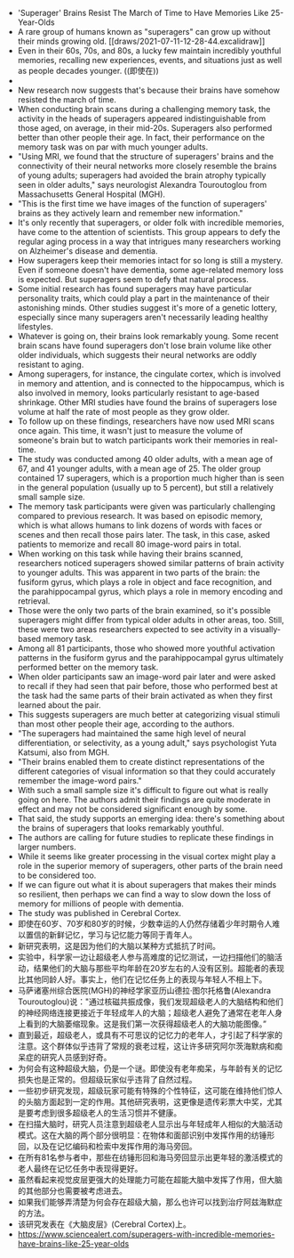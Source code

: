 - 'Superager' Brains Resist The March of Time to Have Memories Like 25-Year-Olds
- A rare group of humans known as "superagers" can grow up without their minds growing old. [[draws/2021-07-11-12-28-44.excalidraw]]
- Even in their 60s, 70s, and 80s, a lucky few maintain incredibly youthful memories, recalling new experiences, events, and situations just as well as people decades younger. ((即使在))
-
- New research now suggests that's because their brains have somehow resisted the march of time.
- When conducting brain scans during a challenging memory task, the activity in the heads of superagers appeared indistinguishable from those aged, on average, in their mid-20s. Superagers also performed better than other people their age. In fact, their performance on the memory task was on par with much younger adults.
- "Using MRI, we found that the structure of superagers' brains and the connectivity of their neural networks more closely resemble the brains of young adults; superagers had avoided the brain atrophy typically seen in older adults," says neurologist Alexandra Touroutoglou from Massachusetts General Hospital (MGH).
- "This is the first time we have images of the function of superagers' brains as they actively learn and remember new information."
- It's only recently that superagers, or older folk with incredible memories, have come to the attention of scientists. This group appears to defy the regular aging process in a way that intrigues many researchers working on Alzheimer's disease and dementia.
- How superagers keep their memories intact for so long is still a mystery. Even if someone doesn't have dementia, some age-related memory loss is expected. But superagers seem to defy that natural process.
- Some initial research has found superagers may have particular personality traits, which could play a part in the maintenance of their astonishing minds. Other studies suggest it's more of a genetic lottery, especially since many superagers aren't necessarily leading healthy lifestyles.
- Whatever is going on, their brains look remarkably young. Some recent brain scans have found superagers don't lose brain volume like other older individuals, which suggests their neural networks are oddly resistant to aging.
- Among superagers, for instance, the cingulate cortex, which is involved in memory and attention, and is connected to the hippocampus, which is also involved in memory, looks particularly resistant to age-based shrinkage. Other MRI studies have found the brains of superagers lose volume at half the rate of most people as they grow older.
- To follow up on these findings, researchers have now used MRI scans once again. This time, it wasn't just to measure the volume of someone's brain but to watch participants work their memories in real-time.
- The study was conducted among 40 older adults, with a mean age of 67, and 41 younger adults, with a mean age of 25. The older group contained 17 superagers, which is a proportion much higher than is seen in the general population (usually up to 5 percent), but still a relatively small sample size.
- The memory task participants were given was particularly challenging compared to previous research. It was based on episodic memory, which is what allows humans to link dozens of words with faces or scenes and then recall those pairs later. The task, in this case, asked patients to memorize and recall 80 image-word pairs in total.
- When working on this task while having their brains scanned, researchers noticed superagers showed similar patterns of brain activity to younger adults. This was apparent in two parts of the brain: the fusiform gyrus, which plays a role in object and face recognition, and the parahippocampal gyrus, which plays a role in memory encoding and retrieval.
- Those were the only two parts of the brain examined, so it's possible superagers might differ from typical older adults in other areas, too. Still, these were two areas researchers expected to see activity in a visually-based memory task.
- Among all 81 participants, those who showed more youthful activation patterns in the fusiform gyrus and the parahippocampal gyrus ultimately performed better on the memory task.
- When older participants saw an image-word pair later and were asked to recall if they had seen that pair before, those who performed best at the task had the same parts of their brain activated as when they first learned about the pair.
- This suggests superagers are much better at categorizing visual stimuli than most other people their age, according to the authors.
- "The superagers had maintained the same high level of neural differentiation, or selectivity, as a young adult," says psychologist Yuta Katsumi, also from MGH.
- "Their brains enabled them to create distinct representations of the different categories of visual information so that they could accurately remember the image-word pairs."
- With such a small sample size it's difficult to figure out what is really going on here. The authors admit their findings are quite moderate in effect and may not be considered significant enough by some.
- That said, the study supports an emerging idea: there's something about the brains of superagers that looks remarkably youthful.
- The authors are calling for future studies to replicate these findings in larger numbers.
- While it seems like greater processing in the visual cortex might play a role in the superior memory of superagers, other parts of the brain need to be considered too.
- If we can figure out what it is about superagers that makes their minds so resilient, then perhaps we can find a way to slow down the loss of memory for millions of people with dementia.
- The study was published in Cerebral Cortex.
- 即使在60岁、70岁和80岁的时候，少数幸运的人仍然存储着少年时期令人难以置信的新鲜记忆，学习与记忆能力等同于青年人。
- 新研究表明，这是因为他们的大脑以某种方式抵抗了时间。
- 实验中，科学家一边让超级老人参与高难度的记忆测试，一边扫描他们的脑活动，结果他们的大脑与那些平均年龄在20岁左右的人没有区别。超能者的表现比其他同龄人好。事实上，他们在记忆任务上的表现与年轻人不相上下。
- 马萨诸塞州综合医院(MGH)的神经学家亚历山德拉·图尔托格鲁(Alexandra Touroutoglou)说："通过核磁共振成像，我们发现超级老人的大脑结构和他们的神经网络连接更接近于年轻成年人的大脑；超级老人避免了通常在老年人身上看到的大脑萎缩现象。这是我们第一次获得超级老人的大脑功能图像。”
- 直到最近，超级老人，或具有不可思议的记忆力的老年人，才引起了科学家的注意。这个群体似乎违背了常规的衰老过程，这让许多研究阿尔茨海默病和痴呆症的研究人员感到好奇。
- 为何会有这种超级大脑，仍是一个谜。即使没有老年痴呆，与年龄有关的记忆损失也是正常的。但超级玩家似乎违背了自然过程。
- 一些初步研究发现，超级玩家可能有特殊的个性特征，这可能在维持他们惊人的头脑方面起到一定的作用。其他研究表明，这更像是遗传彩票大中奖，尤其是要考虑到很多超级老人的生活习惯并不健康。
- 在扫描大脑时，研究人员注意到超级老人显示出与年轻成年人相似的大脑活动模式。这在大脑的两个部分很明显：在物体和面部识别中发挥作用的纺锤形回，以及在记忆编码和检索中发挥作用的海马旁回。
- 在所有81名参与者中，那些在纺锤形回和海马旁回显示出更年轻的激活模式的老人最终在记忆任务中表现得更好。
- 虽然看起来视觉皮层更强大的处理能力可能在超能大脑中发挥了作用，但大脑的其他部分也需要被考虑进去。
- 如果我们能够弄清楚为何会存在超级大脑，那么也许可以找到治疗阿兹海默症的方法。
- 该研究发表在《大脑皮层》(Cerebral Cortex)上。
- https://www.sciencealert.com/superagers-with-incredible-memories-have-brains-like-25-year-olds